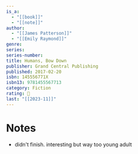 ```yaml
---
is_a:
  - "[[book]]"
  - "[[note]]"
author:
  - "[[James Patterson]]"
  - "[[Emily Raymond]]"
genre: 
series: 
series-number: 
title: Humans, Bow Down
publisher: Grand Central Publishing
published: 2017-02-20
isbn: 145556771X
isbn13: 9781455567713
category: Fiction
rating: 🤞
last: "[[2023-11]]"
---
```

# Notes
- didn't finish. interesting but way too young adult
